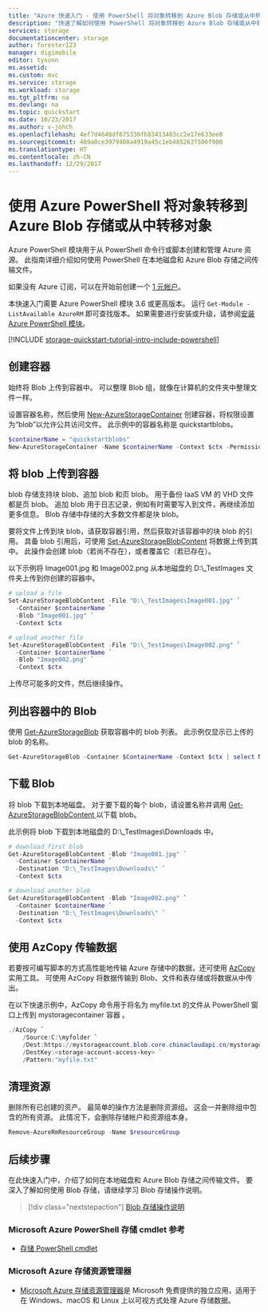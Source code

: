 ```yaml
---
title: "Azure 快速入门 - 使用 PowerShell 将对象转移到 Azure Blob 存储或从中转移对象 | Microsoft Docs"
description: "快速了解如何使用 PowerShell 将对象转移到 Azure Blob 存储或从中转移对象"
services: storage
documentationcenter: storage
author: forester123
manager: digimobile
editor: tysonn
ms.assetid: 
ms.custom: mvc
ms.service: storage
ms.workload: storage
ms.tgt_pltfrm: na
ms.devlang: na
ms.topic: quickstart
ms.date: 10/23/2017
ms.author: v-johch
ms.openlocfilehash: 4ef7d4648df675330fb83413483cc2e17e633ee0
ms.sourcegitcommit: 469a0ce3979408a4919a45c1eb485263f506f900
ms.translationtype: HT
ms.contentlocale: zh-CN
ms.lasthandoff: 12/29/2017
---
```

# <a name="transfer-objects-tofrom-azure-blob-storage-using-azure-powershell"></a>使用 Azure PowerShell 将对象转移到 Azure Blob 存储或从中转移对象

Azure PowerShell 模块用于从 PowerShell 命令行或脚本创建和管理 Azure 资源。 此指南详细介绍如何使用 PowerShell 在本地磁盘和 Azure Blob 存储之间传输文件。

如果没有 Azure 订阅，可以在开始前创建一个 [1 元帐户](https://www.azure.cn/pricing/1rmb-trial/?WT.mc_id=A261C142F)。

本快速入门需要 Azure PowerShell 模块 3.6 或更高版本。 运行 `Get-Module -ListAvailable AzureRM` 即可查找版本。 如果需要进行安装或升级，请参阅[安装 Azure PowerShell 模块](https://docs.microsoft.com/powershell/azure/install-azurerm-ps)。

[!INCLUDE [storage-quickstart-tutorial-intro-include-powershell](../../../includes/storage-quickstart-tutorial-intro-include-powershell.md)]

## <a name="create-a-container"></a>创建容器

始终将 Blob 上传到容器中。 可以整理 Blob 组，就像在计算机的文件夹中整理文件一样。

设置容器名称，然后使用 [New-AzureStorageContainer](https://docs.microsoft.com/powershell/module/azure.storage/new-azurestoragecontainer) 创建容器，将权限设置为“blob”以允许公共访问文件。 此示例中的容器名称是 quickstartblobs。

```powershell
$containerName = "quickstartblobs"
New-AzureStorageContainer -Name $containerName -Context $ctx -Permission blob
```

## <a name="upload-blobs-to-the-container"></a>将 blob 上传到容器

blob 存储支持块 blob、追加 blob 和页 blob。 用于备份 IaaS VM 的 VHD 文件都是页 blob。 追加 blob 用于日志记录，例如有时需要写入到文件，再继续添加更多信息。 Blob 存储中存储的大多数文件都是块 blob。 

要将文件上传到块 blob，请获取容器引用，然后获取对该容器中的块 blob 的引用。 具备 blob 引用后，可使用 [Set-AzureStorageBlobContent](https://docs.microsoft.com/powershell/module/azure.storage/set-azurestorageblobcontent) 将数据上传到其中。 此操作会创建 blob（若尚不存在），或者覆盖它（若已存在）。

以下示例将 Image001.jpg 和 Image002.png 从本地磁盘的 D:\\_TestImages 文件夹上传到你创建的容器中。

```powershell
# upload a file
Set-AzureStorageBlobContent -File "D:\_TestImages\Image001.jpg" `
  -Container $containerName `
  -Blob "Image001.jpg" `
  -Context $ctx 

# upload another file
Set-AzureStorageBlobContent -File "D:\_TestImages\Image002.png" `
  -Container $containerName `
  -Blob "Image002.png" `
  -Context $ctx
```

上传尽可能多的文件，然后继续操作。

## <a name="list-the-blobs-in-a-container"></a>列出容器中的 Blob

使用 [Get-AzureStorageBlob](https://docs.microsoft.com/powershell/module/azure.storage/get-azurestorageblob) 获取容器中的 blob 列表。 此示例仅显示已上传的 blob 的名称。

```powershell
Get-AzureStorageBlob -Container $ContainerName -Context $ctx | select Name 
```

## <a name="download-blobs"></a>下载 Blob

将 blob 下载到本地磁盘。 对于要下载的每个 blob，请设置名称并调用 [ Get-AzureStorageBlobContent ](https://docs.microsoft.com/powershell/module/azure.storage/get-azurestorageblobcontent) 以下载 blob。

此示例将 blob 下载到本地磁盘的 D:\\_TestImages\Downloads 中。 

```powershell
# download first blob
Get-AzureStorageBlobContent -Blob "Image001.jpg" `
  -Container $containerName `
  -Destination "D:\_TestImages\Downloads\" `
  -Context $ctx 

# download another blob
Get-AzureStorageBlobContent -Blob "Image002.png" `
  -Container $containerName `
  -Destination "D:\_TestImages\Downloads\" `
  -Context $ctx 
```

## <a name="data-transfer-with-azcopy"></a>使用 AzCopy 传输数据

若要按可编写脚本的方式高性能地传输 Azure 存储中的数据，还可使用 [AzCopy](../common/storage-use-azcopy.md?toc=%2fstorage%2fblobs%2ftoc.json) 实用工具。 可使用 AzCopy 将数据传输到 Blob、文件和表存储或将数据从中传出。

在以下快速示例中，AzCopy 命令用于将名为 myfile.txt 的文件从 PowerShell 窗口上传到 mystoragecontainer 容器 。

```PowerShell
./AzCopy `
    /Source:C:\myfolder `
    /Dest:https://mystorageaccount.blob.core.chinacloudapi.cn/mystoragecontainer `
    /DestKey:<storage-account-access-key> `
    /Pattern:"myfile.txt"
```

## <a name="clean-up-resources"></a>清理资源

删除所有已创建的资产。 最简单的操作方法是删除资源组。 这会一并删除组中包含的所有资源。 此情况下，会删除存储帐户和资源组本身。

```powershell
Remove-AzureRmResourceGroup -Name $resourceGroup
```

## <a name="next-steps"></a>后续步骤

在此快速入门中，介绍了如何在本地磁盘和 Azure Blob 存储之间传输文件。 要深入了解如何使用 Blob 存储，请继续学习 Blob 存储操作说明。

> [!div class="nextstepaction"]
> [Blob 存储操作说明](storage-how-to-use-blobs-powershell.md)

### <a name="microsoft-azure-powershell-storage-cmdlets-reference"></a>Microsoft Azure PowerShell 存储 cmdlet 参考
* [存储 PowerShell cmdlet](https://docs.microsoft.com/powershell/module/azurerm.storage#storage)

### <a name="microsoft-azure-storage-explorer"></a>Microsoft Azure 存储资源管理器
* [Microsoft Azure 存储资源管理器](../../vs-azure-tools-storage-manage-with-storage-explorer.md?toc=%2fstorage%2fblobs%2ftoc.json)是 Microsoft 免费提供的独立应用，适用于在 Windows、macOS 和 Linux 上以可视方式处理 Azure 存储数据。
